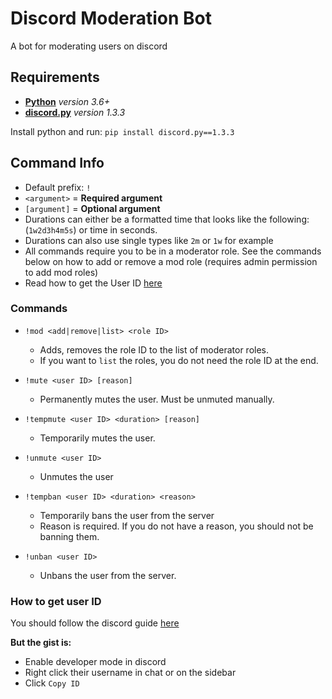 # Discord Moderation Bot
A bot for moderating users on discord

## Requirements
- [**Python**](https://www.python.org/downloads/) *version 3.6+*
- [**discord.py**](https://pypi.org/project/discord.py/) *version 1.3.3*

Install python and run: `pip install discord.py==1.3.3`

## Command Info

- Default prefix: `!`
- `<argument>` = **Required argument**
- `[argument]` = **Optional argument**
- Durations can either be a formatted time that looks like the following: (`1w2d3h4m5s`) or time in seconds.
- Durations can also use single types like `2m` or `1w` for example
- All commands require you to be in a moderator role. See the commands below on how to add or remove a mod role (requires admin permission to add mod roles)
- Read how to get the User ID [here](#how-to-get-user-id)

### Commands

- `!mod <add|remove|list> <role ID>`
	- Adds, removes the role ID to the list of moderator roles.
	- If you want to `list` the roles, you do not need the role ID at the end.

- `!mute <user ID> [reason]`
	- Permanently mutes the user. Must be unmuted manually.

- `!tempmute <user ID> <duration> [reason]`
	- Temporarily mutes the user.

- `!unmute <user ID>`
	- Unmutes the user

- `!tempban <user ID> <duration> <reason>`
	- Temporarily bans the user from the server
	- Reason is required. If you do not have a reason, you should not be banning them.

- `!unban <user ID>`
	- Unbans the user from the server.

### How to get user ID
You should follow the discord guide [here](https://support.discordapp.com/hc/en-us/articles/206346498-Where-can-I-find-my-User-Server-Message-ID-)

**But the gist is:**

- Enable developer mode in discord
- Right click their username in chat or on the sidebar
- Click `Copy ID`
